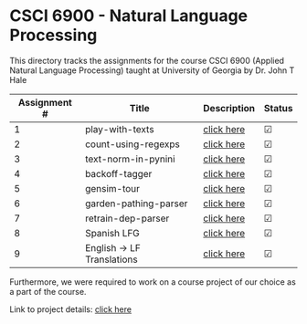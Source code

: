 # CSCI 6900 - Natural Language Processing

This directory tracks the assignments for the course CSCI 6900 (Applied Natural Language Processing) taught at University of Georgia by Dr. John T Hale

| Assignment #| Title                              | Description  | Status |
|-------------|------------------------------------|--------------|--------|
| 1           | play-with-texts                    |[click here](https://github.com/aashishyadavally/CSCI6900-NLP-FA19/blob/master/Assignment01/Assignment01.pdf)|&#x2611;|
| 2           | count-using-regexps                |[click here](https://github.com/aashishyadavally/CSCI6900-NLP-FA19/blob/master/Assignment02/Assignment02.pdf)|&#x2611;|
| 3           | text-norm-in-pynini                |[click here](https://github.com/aashishyadavally/CSCI6900-NLP-FA19/blob/master/Assignment03/Assignment03.pdf)|&#x2611;|
| 4           | backoff-tagger                     |[click here](https://github.com/aashishyadavally/CSCI6900-NLP-FA19/blob/master/Assignment04/Assignment04.pdf)|&#x2611;| 
| 5           | gensim-tour                        |[click here](https://github.com/aashishyadavally/CSCI6900-NLP-FA19/blob/master/Assignment05/Assignment05a.pdf)|&#x2611;|
| 6           | garden-pathing-parser              |[click here](https://github.com/aashishyadavally/CSCI6900-NLP-FA19/blob/master/Assignment06/Assignment06.pdf)|&#x2611;|
| 7           | retrain-dep-parser                 |[click here](https://github.com/aashishyadavally/CSCI6900-NLP-FA19/blob/master/Assignment07/Assignment07.pdf)              |&#x2611;|
| 8           | Spanish LFG                        |[click here](https://github.com/aashishyadavally/CSCI6900-NLP-FA19/blob/master/Assignment08/Assignment08.pdf)              |&#x2611;|
| 9           | English -> LF Translations         |[click here](https://github.com/aashishyadavally/CSCI6900-NLP-FA19/blob/master/Assignment09/Submission.pdf)              |&#x2611;        |

Furthermore, we were required to work on a course project of our choice as a part of the course. 

Link to project details: [click here](https://github.com/aashishyadavally/CSCI6900-NLP-FA19/blob/master/Project)

